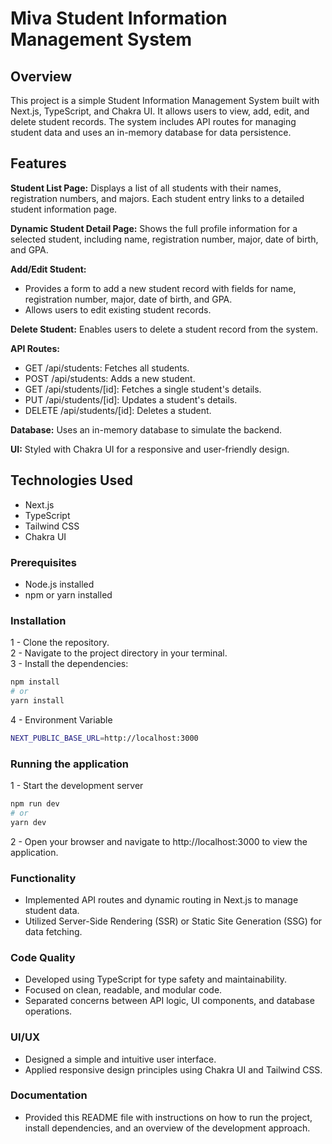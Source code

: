 # Miva Student Information Management System

## Overview
This project is a simple Student Information Management System built with Next.js, TypeScript, and Chakra UI. It allows users to view, add, edit, and delete student records. The system includes API routes for managing student data and uses an in-memory database for data persistence.

## Features

**Student List Page:** Displays a list of all students with their names, registration numbers, and majors. Each student entry links to a detailed student information page.

**Dynamic Student Detail Page:** Shows the full profile information for a selected student, including name, registration number, major, date of birth, and GPA.

**Add/Edit Student:**
- Provides a form to add a new student record with fields for name, registration number, major, date of birth, and GPA.
- Allows users to edit existing student records.

**Delete Student:** Enables users to delete a student record from the system.

**API Routes:**
- GET /api/students: Fetches all students.
- POST /api/students: Adds a new student.
- GET /api/students/[id]: Fetches a single student's details.
- PUT /api/students/[id]: Updates a student's details.
- DELETE /api/students/[id]: Deletes a student.

**Database:** Uses an in-memory database to simulate the backend.

**UI:** Styled with Chakra UI for a responsive and user-friendly design.

## Technologies Used
- Next.js
- TypeScript
- Tailwind CSS
- Chakra UI

### Prerequisites
- Node.js installed
- npm or yarn installed

### Installation
1 - Clone the repository.  
2 - Navigate to the project directory in your terminal.  
3 - Install the dependencies:

```bash
npm install
# or
yarn install
```
4 - Environment Variable
```bash
NEXT_PUBLIC_BASE_URL=http://localhost:3000
```

### Running the application
1 - Start the development server  

```bash
npm run dev
# or
yarn dev
```

2 - Open your browser and navigate to http://localhost:3000 to view the application.

### Functionality

- Implemented API routes and dynamic routing in Next.js to manage student data.
- Utilized Server-Side Rendering (SSR) or Static Site Generation (SSG) for data fetching.

### Code Quality

- Developed using TypeScript for type safety and maintainability.
- Focused on clean, readable, and modular code.
- Separated concerns between API logic, UI components, and database operations.

### UI/UX

- Designed a simple and intuitive user interface.
- Applied responsive design principles using Chakra UI and Tailwind CSS.

### Documentation

- Provided this README file with instructions on how to run the project, install dependencies, and an overview of the development approach.